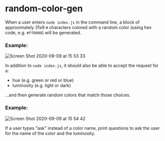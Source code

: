 # random-color-gen

When a user enters `node index.js` in the command line, a block of approximately 31x9 `#` characters colored with a random color (using hex code, e.g. `#ff0000`) will be generated.

### Example:

![Screen Shot 2020-09-09 at 15 53 33](https://user-images.githubusercontent.com/1935696/92607675-b56bd700-f2b4-11ea-9085-67af9369fa71.png)

In addition to `node index.js`, it should also be able to accept the request for a:

- hue (e.g. green or red or blue)
- luminosity (e.g. light or dark)

...and then generate random colors that match those choices.

### Example:

![Screen Shot 2020-09-09 at 15 54 42](https://user-images.githubusercontent.com/1935696/92607766-daf8e080-f2b4-11ea-9d6d-3bd8501da443.png)

If a user types "ask" instead of a color name, print questions to ask the user for the name of the color and the luminosity.
